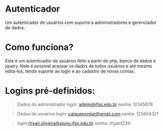 # Autenticador
 Um autenticador de usuários com suporte a administradores e gerenciador de dados.

# Como funciona?
 Este é um autenticador de usuários feito a partir de php, banco de dados e jquery. Nele é possivel acessar os dados de todos usuários e até mesmo edita-los, tendo suporte ao login e ao cadastro de novas contas.
 
# Logins pré-definidos:
  > Dados do administrador
  > login: admin@ifsp.edu.br
  > senha: 12345678
  
  >Dados de usuarios
  >login: caiqueponjjar@gmail.com
  >senha: 123454321
  
  >login:rhyan.oliveira@aluno.ifsp.edu.br
  >senha: rhyan1234

